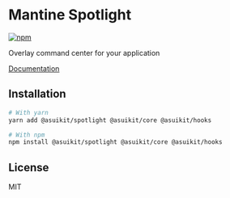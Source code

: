 # Mantine Spotlight

[![npm](https://img.shields.io/npm/dm/@asuikit/spotlight)](https://www.npmjs.com/package/@asuikit/spotlight)

Overlay command center for your application

[Documentation](https://mantine.dev/)

## Installation

```bash
# With yarn
yarn add @asuikit/spotlight @asuikit/core @asuikit/hooks

# With npm
npm install @asuikit/spotlight @asuikit/core @asuikit/hooks
```

## License

MIT
